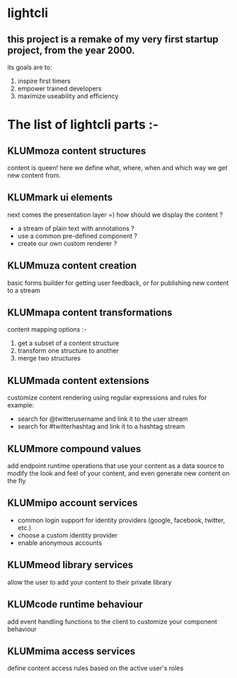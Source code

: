 # lightcli
## this project is a remake of my very first startup project, from the year 2000.

its goals are to:
1) inspire first timers
2) empower trained developers
3) maximize useability and efficiency

# The list of lightcli parts :-

## KLUMmoza content structures
content is queen!
here we define what, where, when and which way we get new content from.

## KLUMmark ui elements
next comes the presentation layer =)
how should we display the content ?
- a stream of plain text with annotations ?
- use a common pre-defined component ?
- create our own custom renderer ?

## KLUMmuza content creation
basic forms builder for getting user feedback, or for publishing new content to a stream

## KLUMmapa content transformations
content mapping options :-
1) get a subset of a content structure
2) transform one structure to another
3) merge two structures

## KLUMmada content extensions
customize content rendering using regular expressions and rules
for example:
- search for @twitterusername and link it to the user stream
- search for #twitterhashtag and link it to a hashtag stream

## KLUMmore compound values
add endpoint runtime operations that use your content as a data source
to modify the look and feel of your content, and even generate new content on the fly

## KLUMmipo account services
- common login support for identity providers (google, facebook, twitter, etc.)
- choose a custom identity provider
- enable anonymous accounts

## KLUMmeod library services
allow the user to add your content to their private library

## KLUMcode runtime behaviour
add event handling functions to the client to customize your component behaviour

## KLUMmima access services
define content access rules based on the active user's roles
